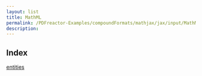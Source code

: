 ```yaml
---
layout: list
title: MathML
permalink: /PDFreactor-Examples/compoundFormats/mathjax/jax/input/MathML/
description: 
---
```


## Index
<div class="boxes">
                            <a href="/PDFreactor-Examples/compoundFormats/mathjax/jax/input/MathML/entities/">
                                entities
                            </a>
</div>



